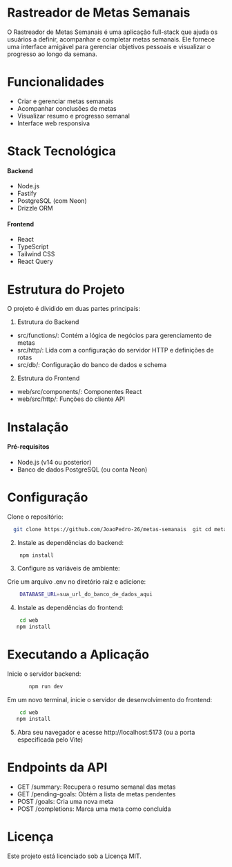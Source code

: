 # Rastreador de Metas Semanais

O Rastreador de Metas Semanais é uma aplicação full-stack que ajuda os usuários a definir, acompanhar e completar metas semanais. Ele fornece uma interface amigável para gerenciar objetivos pessoais e visualizar o progresso ao longo da semana.

# Funcionalidades

- Criar e gerenciar metas semanais
- Acompanhar conclusões de metas
- Visualizar resumo e progresso semanal
- Interface web responsiva

# Stack Tecnológica

#### Backend

- Node.js
- Fastify
- PostgreSQL (com Neon)
- Drizzle ORM

#### Frontend

- React
- TypeScript
- Tailwind CSS
- React Query

# Estrutura do Projeto

O projeto é dividido em duas partes principais:

1. Estrutura do Backend

- src/functions/: Contém a lógica de negócios para gerenciamento de metas
- src/http/: Lida com a configuração do servidor HTTP e definições de rotas
- src/db/: Configuração do banco de dados e schema

2. Estrutura do Frontend

- web/src/components/: Componentes React
- web/src/http/: Funções do cliente API

# Instalação

#### Pré-requisitos

- Node.js (v14 ou posterior)
- Banco de dados PostgreSQL (ou conta Neon)

# Configuração

Clone o repositório:

```bash
  git clone https://github.com/JoaoPedro-26/metas-semanais  git cd metas-semanais
```

2. Instale as dependências do backend:

```bash
    npm install
```

3. Configure as variáveis de ambiente:

Crie um arquivo .env no diretório raiz e adicione:

```bash
    DATABASE_URL=sua_url_do_banco_de_dados_aqui
```

4. Instale as dependências do frontend:

```bash
    cd web
   npm install
```

# Executando a Aplicação

Inicie o servidor backend:

```bash
       npm run dev
```

Em um novo terminal, inicie o servidor de desenvolvimento do frontend:

```bash
    cd web
   npm install
```

5. Abra seu navegador e acesse http://localhost:5173 (ou a porta especificada pelo Vite)

# Endpoints da API

- GET /summary: Recupera o resumo semanal das metas
- GET /pending-goals: Obtém a lista de metas pendentes
- POST /goals: Cria uma nova meta
- POST /completions: Marca uma meta como concluída

# Licença

Este projeto está licenciado sob a Licença MIT.

